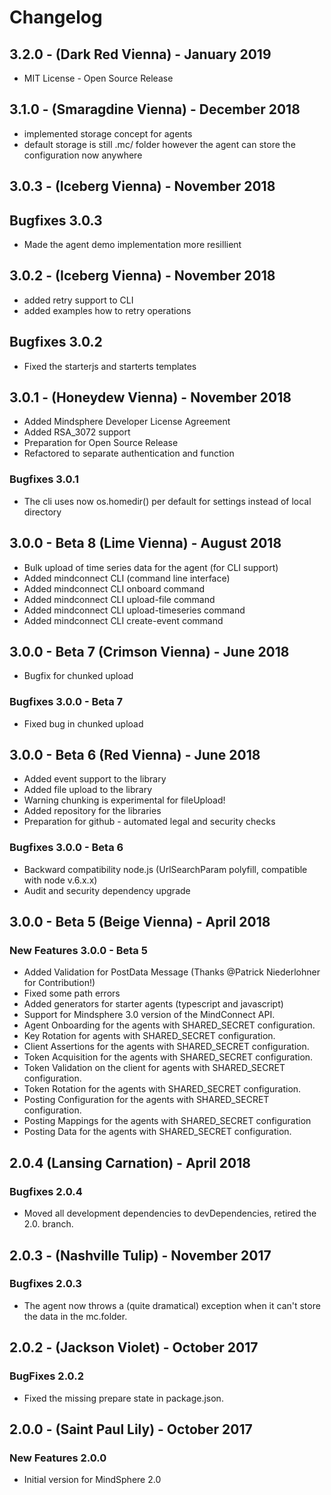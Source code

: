 # Changelog

## 3.2.0 - (Dark Red Vienna) - January 2019

- MIT License - Open Source Release

## 3.1.0 - (Smaragdine Vienna) - December 2018

- implemented storage concept for agents
- default storage is still .mc/ folder however the agent can store the configuration now anywhere

## 3.0.3 - (Iceberg Vienna) - November 2018

## Bugfixes 3.0.3

- Made the agent demo implementation more resillient

## 3.0.2 - (Iceberg Vienna) - November 2018

- added retry support to CLI
- added examples how to retry operations

## Bugfixes 3.0.2

- Fixed the starterjs and starterts templates

## 3.0.1 - (Honeydew Vienna) - November 2018

- Added Mindsphere Developer License Agreement
- Added RSA_3072 support
- Preparation for Open Source Release
- Refactored to separate authentication and function

### Bugfixes 3.0.1

- The cli uses now os.homedir() per default for settings instead of local directory

## 3.0.0 - Beta 8  (Lime Vienna) - August 2018

- Bulk upload of time series data for the agent (for CLI support)
- Added mindconnect CLI (command line interface)
- Added mindconnect CLI onboard command
- Added mindconnect CLI upload-file command
- Added mindconnect CLI upload-timeseries command
- Added mindconnect CLI create-event command

## 3.0.0 - Beta 7 (Crimson Vienna) - June 2018

- Bugfix for chunked upload

### Bugfixes 3.0.0 - Beta 7

- Fixed bug in chunked upload

## 3.0.0 - Beta 6 (Red Vienna) - June 2018

- Added event support to the library
- Added file upload to the library
- Warning chunking is experimental for fileUpload!
- Added repository for the libraries
- Preparation for github - automated legal and security checks

### Bugfixes 3.0.0 - Beta 6

- Backward compatibility node.js (UrlSearchParam polyfill, compatible with node v.6.x.x)
- Audit and security dependency upgrade

## 3.0.0 - Beta 5 (Beige Vienna) - April 2018

### New Features 3.0.0 - Beta 5

- Added Validation for PostData Message (Thanks @Patrick Niederlohner for Contribution!)
- Fixed some path errors
- Added generators for starter agents (typescript and javascript)
- Support for Mindsphere 3.0 version of the MindConnect API.
- Agent Onboarding for the agents with SHARED_SECRET configuration.
- Key Rotation for agents with SHARED_SECRET configuration.
- Client Assertions for the agents with SHARED_SECRET configuration.
- Token Acquisition for the agents with SHARED_SECRET configuration.
- Token Validation on the client for agents with SHARED_SECRET configuration.
- Token Rotation for the agents with SHARED_SECRET configuration.
- Posting Configuration for the agents with SHARED_SECRET configuration.
- Posting Mappings for the agents with SHARED_SECRET configuration
- Posting Data for the agents with SHARED_SECRET configuration.

## 2.0.4 (Lansing Carnation) - April 2018

### Bugfixes 2.0.4

- Moved all development dependencies to devDependencies, retired the 2.0. branch.

## 2.0.3 - (Nashville Tulip) - November 2017

### Bugfixes 2.0.3

- The agent now throws a (quite dramatical) exception when it can't store the data in the mc.folder.

## 2.0.2 - (Jackson Violet) - October 2017

### BugFixes 2.0.2

- Fixed the missing prepare state in package.json.

## 2.0.0 - (Saint Paul Lily) - October 2017

### New Features 2.0.0

- Initial version for MindSphere 2.0